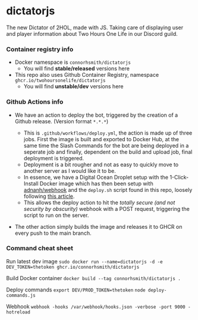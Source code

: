 # dictatorjs
The new Dictator of 2HOL, made with JS. Taking care of displaying user and player information about Two Hours One Life in our Discord guild.

### Container registry info

- Docker namespace is `connorhsmith/dictatorjs`
  - You will find **stable/released** versions here
- This repo also uses Github Container Registry, namespace `ghcr.io/twohoursonelife/dictatorjs`
  - You will find **unstable/dev** versions here

### Github Actions info

- We have an action to deploy the bot, triggered by the creation of a Github release. (Version format `*.*.*`)
  - This is `.github/workflows/deploy.yml`, the action is made up of three jobs. First the image is built and exported to Docker Hub, at the same time the Slash Commands for the bot are being deployed in a seperate job and finally, dependent on the build and upload job, final deployment is triggered.
  - Deployment is a bit rougher and not as easy to quickly move to another server as I would like it to be.
  - In essence, we have a Digital Ocean Droplet setup with the 1-Click-Install Docker image which has then been setup with [adnanh/webhook](https://github.com/adnanh/webhook) and the `deploy.sh` script found in this repo, loosely following [this article](https://levelup.gitconnected.com/automated-deployment-using-docker-github-actions-and-webhooks-54018fc12e32).
  - This allows the deploy action to hit the *totally secure (and not security by obscurity)* webhook with a POST request, triggering the script to run on the server.

- The other action simply builds the image and releases it to GHCR on every push to the main branch.

### Command cheat sheet

Run latest dev image
`sudo docker run --name=dictatorjs -d -e DEV_TOKEN=thetoken ghcr.io/connorhsmith/dictatorjs`

Build Docker container
`docker build --tag connorhsmith/dictatorjs .`

Deploy commands
`export DEV/PROD_TOKEN=thetoken`
`node deploy-commands.js`

Webhook
`webhook -hooks /var/webhook/hooks.json -verbose -port 9000 -hotreload`

